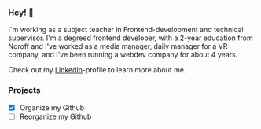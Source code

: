 ### Hey! :vulcan_salute:

I´m working as a subject teacher in Frontend-development and technical supervisor.
I'm a degreed frontend developer, with a 2-year education from Noroff and I've worked as a media manager, daily manager for a VR company, and I've been running a webdev company for about 4 years.

Check out my [LinkedIn](https://www.linkedin.com/in/practiz/)-profile to learn more about me.

### Projects

- [x] Organize my Github
- [ ] Reorganize my Github

